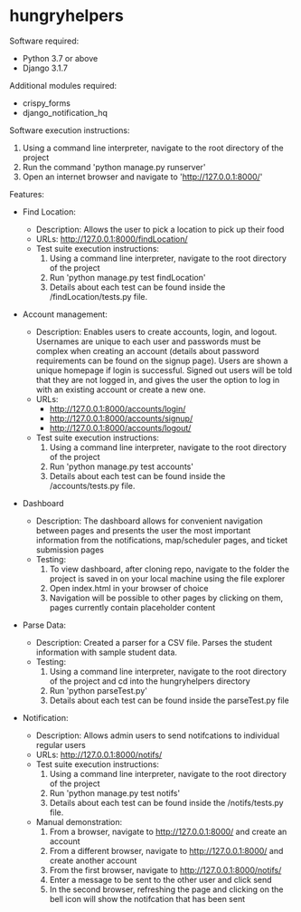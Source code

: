 # hungryhelpers

Software required:
- Python 3.7 or above
- Django 3.1.7

Additional modules required:
- crispy_forms
- django_notification_hq

Software execution instructions:
1. Using a command line interpreter, navigate to the root directory of the project
2. Run the command 'python manage.py runserver'
3. Open an internet browser and navigate to 'http://127.0.0.1:8000/'

Features:
- Find Location:
	- Description:
		Allows the user to pick a location to pick up their food
	- URLs: 
		http://127.0.0.1:8000/findLocation/ 
	- Test suite execution instructions:
		1. Using a command line interpreter, navigate to the root directory of the project
		2. Run 'python manage.py test findLocation'
		3. Details about each test can be found inside the /findLocation/tests.py file.
- Account management:
	- Description:
		Enables users to create accounts, login, and logout. Usernames are unique to each user and passwords must be complex when creating an account (details about password requirements can be found on the signup page). Users are shown a unique homepage if login is successful. Signed out users will be told that they are not logged in, and gives the user the option to log in with an existing account or create a new one.
	- URLs: 
		- http://127.0.0.1:8000/accounts/login/
		- http://127.0.0.1:8000/accounts/signup/ 
		- http://127.0.0.1:8000/accounts/logout/ 
	- Test suite execution instructions:
		1. Using a command line interpreter, navigate to the root directory of the project
		2. Run 'python manage.py test accounts'
		3. Details about each test can be found inside the /accounts/tests.py file.
- Dashboard
	- Description:
		The dashboard allows for convenient navigation between pages and presents the user the most important information from the notifications, map/scheduler pages, and ticket submission pages
	- Testing:
		1. To view dashboard, after cloning repo, navigate to the folder the project is saved in on your local machine using the file explorer
		2. Open index.html in your browser of choice
		3. Navigation will be possible to other pages by clicking on them, pages currently contain placeholder content
- Parse Data:
	- Description: Created a parser for a CSV file. Parses the student information with sample student data. 
	- Testing:
		1. Using a command line interpreter, navigate to the root directory of the project and cd into the hungryhelpers directory
		2. Run 'python parseTest.py'
		3. Details about each test can be found inside the parseTest.py file

- Notification:
	- Description:
		Allows admin users to send notifcations to individual regular users
	- URLs: 
		http://127.0.0.1:8000/notifs/ 
	- Test suite execution instructions:
		1. Using a command line interpreter, navigate to the root directory of the project
		2. Run 'python manage.py test notifs'
		3. Details about each test can be found inside the /notifs/tests.py file.
	- Manual demonstration:
		1. From a browser, navigate to http://127.0.0.1:8000/ and create an account
		2. From a different browser, navigate to http://127.0.0.1:8000/ and create another account
		3. From the first browser, navigate to http://127.0.0.1:8000/notifs/ 
		4. Enter a message to be sent to the other user and click send
		5. In the second browser, refreshing the page and clicking on the bell icon will show the notifcation that has been sent


